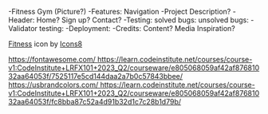 <!-- Work in progress. First time project -->
-Fitness Gym
(Picture?)
-Features:
    Navigation
-Project Description?
-Header:
    Home?
    Sign up?
    Contact?
-Testing:
    solved bugs:
    unsolved bugs:
-Validator testing:
-Deployment:
-Credits:
    Content?
    Media
    Inspiration?
<!-- added Favicon (What to write, where & how to credit further?) -->
<a target="_blank" href="https://icons8.com/icon/9796/weightlifting">Fitness</a> icon by <a target="_blank" href="https://icons8.com">Icons8</a>
<!-- Added helping sites -->
<a target="_blank" href="https://www.youtube.com/watch?v=x7tLPhnA06w&list=PL4cUxeGkcC9itC4TxYMzFCfveyutyPOCY">
<!-- Got the code on how to make a responsive Nav bar & the hover effect on both @media from CI Love Running. -->
<a target="_blank" href=https://learn.codeinstitute.net/courses/course-v1:CodeInstitute+LRFX101+2023_Q2/courseware/e805068059af42af87681032aa64053f/7525117e5cd144daa2a7b0c57843bbee>
<!-- Added Font awesome for the 4 social media icons at the bottom of the footer (Social media kit)-->
https://fontawesome.com/
<script src="https://kit.fontawesome.com/69f27fd7ee.js" crossorigin="anonymous"></script>
<!-- Copied code from CI Love Running clip. Added class="active" in index.html & .active in style.css -->
https://learn.codeinstitute.net/courses/course-v1:CodeInstitute+LRFX101+2023_Q2/courseware/e805068059af42af87681032aa64053f/7525117e5cd144daa2a7b0c57843bbee/
<!-- Copied the color code in U.S. brand colors for the social media icons, to get accurate colors for the icons -->
https://usbrandcolors.com/
<!-- Added some code from CI "Love Running" to get a right response & a formdump location when submitting the written down information -->
https://learn.codeinstitute.net/courses/course-v1:CodeInstitute+LRFX101+2023_Q2/courseware/e805068059af42af87681032aa64053f/fc8bba87c52a4d91b32d1c7c28b1d79b/
